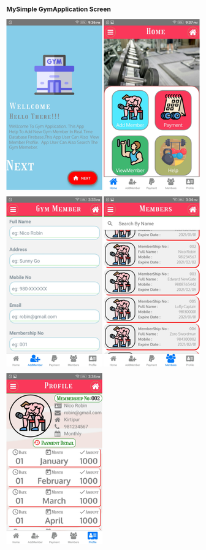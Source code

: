 ### MySimple GymApplication Screen

<img src ="screenshots/GymWellcome.jpeg" width="250px"> <img src ="screenshots/GymDashBoard.jpeg" width="250px">

<img src ="screenshots/GymAddMemberForm.jpeg" width="250px"> <img src ="screenshots/GymMembersList.jpeg" width="250px">

<img src ="screenshots/GymMemberProfile.jpeg" width="250px">

